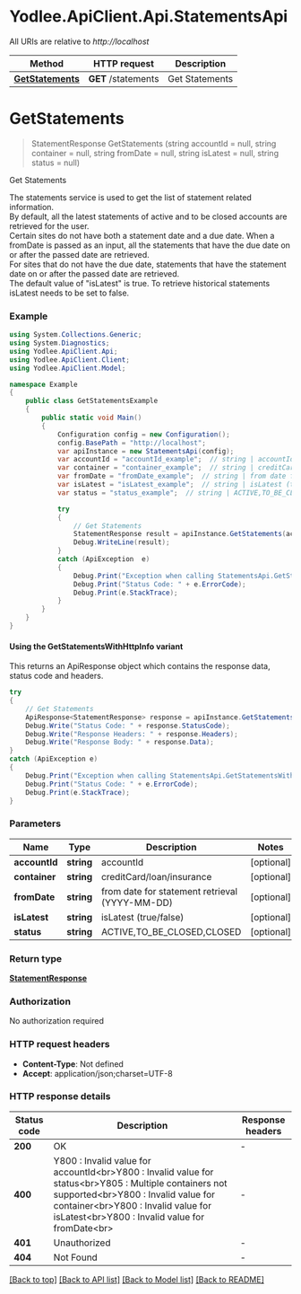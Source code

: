 # Yodlee.ApiClient.Api.StatementsApi

All URIs are relative to *http://localhost*

| Method | HTTP request | Description |
|--------|--------------|-------------|
| [**GetStatements**](StatementsApi.md#getstatements) | **GET** /statements | Get Statements |

<a name="getstatements"></a>
# **GetStatements**
> StatementResponse GetStatements (string accountId = null, string container = null, string fromDate = null, string isLatest = null, string status = null)

Get Statements

The statements service is used to get the list of statement related information. <br>By default, all the latest statements of active and to be closed accounts are retrieved for the user. <br>Certain sites do not have both a statement date and a due date. When a fromDate is passed as an input, all the statements that have the due date on or after the passed date are retrieved. <br>For sites that do not have the due date, statements that have the statement date on or after the passed date are retrieved. <br>The default value of \"isLatest\" is true. To retrieve historical statements isLatest needs to be set to false.<br>

### Example
```csharp
using System.Collections.Generic;
using System.Diagnostics;
using Yodlee.ApiClient.Api;
using Yodlee.ApiClient.Client;
using Yodlee.ApiClient.Model;

namespace Example
{
    public class GetStatementsExample
    {
        public static void Main()
        {
            Configuration config = new Configuration();
            config.BasePath = "http://localhost";
            var apiInstance = new StatementsApi(config);
            var accountId = "accountId_example";  // string | accountId (optional) 
            var container = "container_example";  // string | creditCard/loan/insurance (optional) 
            var fromDate = "fromDate_example";  // string | from date for statement retrieval (YYYY-MM-DD) (optional) 
            var isLatest = "isLatest_example";  // string | isLatest (true/false) (optional) 
            var status = "status_example";  // string | ACTIVE,TO_BE_CLOSED,CLOSED (optional) 

            try
            {
                // Get Statements
                StatementResponse result = apiInstance.GetStatements(accountId, container, fromDate, isLatest, status);
                Debug.WriteLine(result);
            }
            catch (ApiException  e)
            {
                Debug.Print("Exception when calling StatementsApi.GetStatements: " + e.Message);
                Debug.Print("Status Code: " + e.ErrorCode);
                Debug.Print(e.StackTrace);
            }
        }
    }
}
```

#### Using the GetStatementsWithHttpInfo variant
This returns an ApiResponse object which contains the response data, status code and headers.

```csharp
try
{
    // Get Statements
    ApiResponse<StatementResponse> response = apiInstance.GetStatementsWithHttpInfo(accountId, container, fromDate, isLatest, status);
    Debug.Write("Status Code: " + response.StatusCode);
    Debug.Write("Response Headers: " + response.Headers);
    Debug.Write("Response Body: " + response.Data);
}
catch (ApiException e)
{
    Debug.Print("Exception when calling StatementsApi.GetStatementsWithHttpInfo: " + e.Message);
    Debug.Print("Status Code: " + e.ErrorCode);
    Debug.Print(e.StackTrace);
}
```

### Parameters

| Name | Type | Description | Notes |
|------|------|-------------|-------|
| **accountId** | **string** | accountId | [optional]  |
| **container** | **string** | creditCard/loan/insurance | [optional]  |
| **fromDate** | **string** | from date for statement retrieval (YYYY-MM-DD) | [optional]  |
| **isLatest** | **string** | isLatest (true/false) | [optional]  |
| **status** | **string** | ACTIVE,TO_BE_CLOSED,CLOSED | [optional]  |

### Return type

[**StatementResponse**](StatementResponse.md)

### Authorization

No authorization required

### HTTP request headers

 - **Content-Type**: Not defined
 - **Accept**: application/json;charset=UTF-8


### HTTP response details
| Status code | Description | Response headers |
|-------------|-------------|------------------|
| **200** | OK |  -  |
| **400** | Y800 : Invalid value for accountId&lt;br&gt;Y800 : Invalid value for status&lt;br&gt;Y805 : Multiple containers not supported&lt;br&gt;Y800 : Invalid value for container&lt;br&gt;Y800 : Invalid value for isLatest&lt;br&gt;Y800 : Invalid value for fromDate&lt;br&gt; |  -  |
| **401** | Unauthorized |  -  |
| **404** | Not Found |  -  |

[[Back to top]](#) [[Back to API list]](../README.md#documentation-for-api-endpoints) [[Back to Model list]](../README.md#documentation-for-models) [[Back to README]](../README.md)

